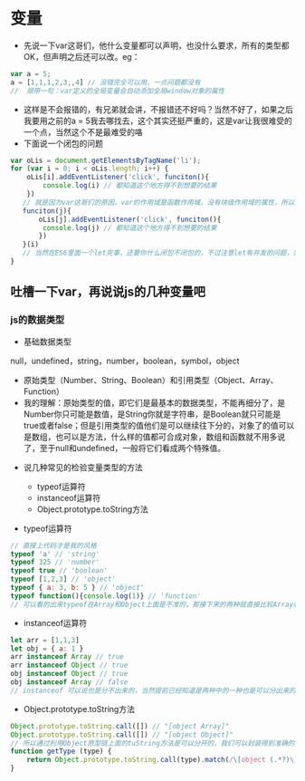 # 变量
 * 先说一下var这哥们，他什么变量都可以声明，也没什么要求，所有的类型都OK，但声明之后还可以改。eg：
 ```js
 var a = 5;
 a = [1,1,1,2,3,,4] // 没错完全可以用，一点问题都没有
//  顺带一句：var定义的全局变量会自动添加全局window对象的属性
 ```
 - 这样是不会报错的，有兄弟就会讲，不报错还不好吗？当然不好了，如果之后我要用之前的a = 5我去哪找去，这个其实还挺严重的，这是var让我很难受的一个点，当然这个不是最难受的咯
 - 下面说一个闭包的问题
 ```js
 var oLis = document.getElementsByTagName('li');
 for (var i = 0; i < oLis.length; i++) {
     oLis[i].addEventListener('click', funciton(){
         console.log(i) // 都知道这个地方得不到想要的结果
     })
    // 就是因为var这哥们的原因，var的作用域是函数作用域，没有块级作用域的属性，所以会用闭包给var一个自己的作用域
    funciton(j){
        oLis[j].addEventListener('click', funciton(){
         console.log(j) // 都知道这个地方得不到想要的结果
        })
    }(i)
    // 当然在ES6里面一个let完事，还要你什么闭包不闭包的，不过注意let有并发的问题，感兴趣的话可以测一下
 }
 ```
 ## 吐槽一下var，再说说js的几种变量吧

   ### js的数据类型

- 基础数据类型

null，undefined，string，number，boolean，symbol，object

- 原始类型（Number、String、Boolean）和引用类型（Object、Array、Function）
- 我的理解：原始类型的值，即它们是最基本的数据类型，不能再细分了，是Number你只可能是数值，是String你就是字符串，是Boolean就只可能是true或者false；但是引用类型的值他们是可以继续往下分的，对象了的值可以是数组，也可以是方法，什么样的值都可合成对象，数组和函数就不用多说了，至于null和undefined，一般将它们看成两个特殊值。

* 说几种常见的检验变量类型的方法
    * typeof运算符
    * instanceof运算符
    * Object.prototype.toString方法

* typeof运算符
```js
// 直接上代码才是我的风格
typeof 'a' // 'string'
typeof 325 // 'number'
typeof true // 'boolean'
typeof [1,2,3] // 'object'
typeof { a: 3, b: 5 } // 'object'
typeof function(){console.log(1)} // 'function'
// 可以看的出来typeof在Array和Object上面是不准的，那接下来的两种就直接比较Array和Object
```
* instanceof运算符
```js
let arr = [1,1,3]
let obj = { a: 1 }
arr instanceof Array // true
arr instanceof Object // true
obj instanceof Object // true
obj instanceof Array // false
// instanceof 可以说也是分不出来的，当然提前已经知道是两种中的一种也是可以分出来的
```

* Object.prototype.toString方法
```js
Object.prototype.toString.call([]) // "[object Array]"
Object.prototype.toString.call([]) // "[object Object]"
// 所以通过利用Object原型链上面的tuString方法是可以分开的，我们可以封装得到准确的获取类型的方法
function getType (type) {
    return Object.prototype.toString.call(type).match(/\[object (.*?)\]/)[1].toLowerCase()
}
```

<back-to-top />


 